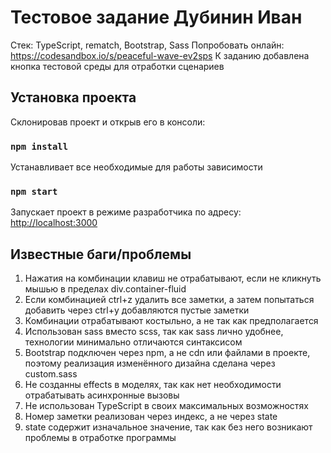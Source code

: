 # Тестовое задание Дубинин Иван

Стек: TypeScript, rematch, Bootstrap, Sass
Попробовать онлайн: https://codesandbox.io/s/peaceful-wave-ev2sps
К заданию добавлена кнопка тестовой среды для отработки сценариев

## Установка проекта

Склонировав проект и открыв его в консоли:

### `npm install`

Устанавливает все необходимые для работы зависимости

### `npm start`

Запускает проект в режиме разработчика по адресу: [http://localhost:3000](http://localhost:3000)

## Известные баги/проблемы

1. Нажатия на комбинации клавиш не отрабатывают, если не кликнуть мышью в пределах div.container-fluid
2. Если комбинацией ctrl+z удалить все заметки, а затем попытаться добавить через ctrl+y добавляются пустые заметки
3. Комбинации отрабатывают костыльно, а не так как предполагается
4. Использован sass вместо scss, так как sass лично удобнее, технологии минимально отличаются синтаксисом
5. Bootstrap подключен через npm, а не cdn или файлами в проекте, поэтому реализация изменённого дизайна сделана через custom.sass
6. Не созданны effects в моделях, так как нет необходимости отрабатывать асинхронные вызовы
7. Не использован TypeScript в своих максимальных возможностях
8. Номер заметки реализован через индекс, а не через state
9. state содержит изначальное значение, так как без него возникают проблемы в отработке программы
